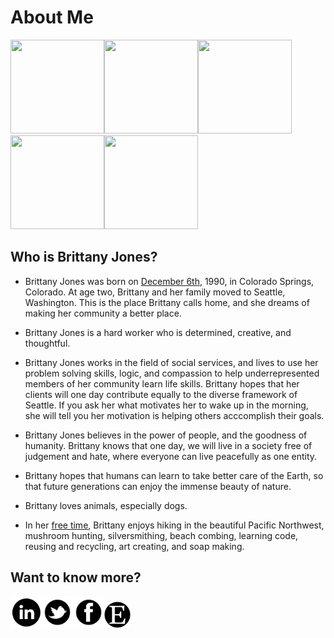 # About Me

[<img src="https://github.com/brittanyrjones/Resume2017/blob/master/Photos/2art.jpg" width="150" height="150"/>](https://github.com/brittanyrjones/BrittanyJones/blob/master/Resume/About%20Me.md)[<img src="https://github.com/brittanyrjones/Resume2017/blob/master/Photos/2art.jpg" width="150" height="150"/>](https://github.com/brittanyrjones/BrittanyJones/blob/master/Resume/Education.md)[<img src="https://github.com/brittanyrjones/Resume2017/blob/master/Photos/2art.jpg" width="150" height="150"/>](https://github.com/brittanyrjones/BrittanyJones/blob/master/Resume/Professional%20Experience.md)[<img src="https://github.com/brittanyrjones/Resume2017/blob/master/Photos/2art.jpg" width="150" height="150"/>](https://github.com/brittanyrjones/BrittanyJones/blob/master/Resume/Skills%20and%20Certifications.md)[<img src="https://github.com/brittanyrjones/Resume2017/blob/master/Photos/2art.jpg" width="150" height="150"/>](https://github.com/brittanyrjones/BrittanyJones/blob/master/Resume/Volunteer.md)


## Who is Brittany Jones?


* Brittany Jones was born on [December 6th](https://github.com/brittanyrjones/BrittanyJones/blob/master/Resume/Resume%20inserts/On%20this%20day.md), 1990, in Colorado Springs, Colorado. At age two, Brittany and her family moved to Seattle, Washington. This is the place Brittany calls home, and she dreams of making her community a better place.

* Brittany Jones is a hard worker who is determined, creative, and thoughtful. 

* Brittany Jones works in the field of social services, and lives to use her problem solving skills, logic, and compassion to help underrepresented members of her community learn life skills. Brittany hopes that her clients will one day contribute equally to the diverse framework of Seattle. If you ask her what motivates her to wake up in the morning, she will tell you her motivation is helping others acccomplish their goals. 

* Brittany Jones believes in the power of people, and the goodness of humanity. Brittany knows that one day, we will live in a society free of judgement and hate, where everyone can live peacefully as one entity.

* Brittany hopes that humans can learn to take better care of the Earth, so that future generations can enjoy the immense beauty of nature.

* Brittany loves animals, especially dogs. 

* In her [free time](https://www.etsy.com/shop/TerrenaTactus), Brittany enjoys hiking in the beautiful Pacific Northwest, mushroom hunting, silversmithing, beach combing, learning code, reusing and recycling, art creating, and soap making.

## Want to know more?

[<img src="https://github.com/brittanyrjones/BrittanyJones/blob/master/Images/linkedin_circle_black-512%20(1).png" width="50" height="50"/>](https://www.linkedin.com/in/brittany-jones-242730146/)[<img src="https://github.com/brittanyrjones/BrittanyJones/blob/master/Images/twitter-2.png" width="50" height="50"/>](https://github.com/brittanyrjones/BrittanyJones/blob/master/Resume/Education.md)[<img src="https://github.com/brittanyrjones/BrittanyJones/blob/master/Images/facebook-2.png" width="50" height="50"/>](https://www.facebook.com/profile.php?id=1578660027)[<img src="https://github.com/brittanyrjones/BrittanyJones/blob/master/Images/2d6e18_da58655e878b4229b79e5015271f1203-mv2.png" width="42" height="42"/>](https://www.etsy.com/shop/TerrenaTactus)


